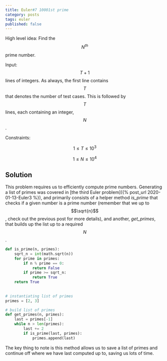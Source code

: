 ```yaml
---
title: Euler#7 10001st prime
category: posts
tags: euler
published: false
---
```


High level idea: Find the $$N^{th}$$ prime number.

Input: $$T+1$$ lines of integers. As always, the first line contains $$T$$ that denotes the number of test cases. This is followed by $$T$$ lines, each containing an integer, $$N$$.

Constraints:

$$1 \leq T \leq 10^3$$

$$1 \leq N \leq 10^4$$


## Solution
This problem requires us to efficiently compute prime numbers. Generating a list of primes was covered in [the third Euler problem]({% post_url 2020-01-13-Euler3 %}), and primarily consists of a helper method *is_prime* that checks if a given number is a prime number (remember that we up to $$\sqrt{n}$$, check out the previous post for more details), and another, *get_primes*, that builds up the list up to a required $$N$$.

```python
def is_prime(n, primes):
    sqrt_n = int(math.sqrt(n))
    for prime in primes:
        if n % prime == 0:
            return False
        if prime >= sqrt_n:
            return True
    return True
                
                    
# instantiating list of primes
primes = [2, 3]

# build list of primes
def get_primes(n, primes):
    last = primes[-1]
    while n > len(primes):
        last += 2
        if is_prime(last, primes):
            primes.append(last)
```

The key thing to note is this method allows us to save a list of primes and continue off where we have last computed up to, saving us lots of time.
